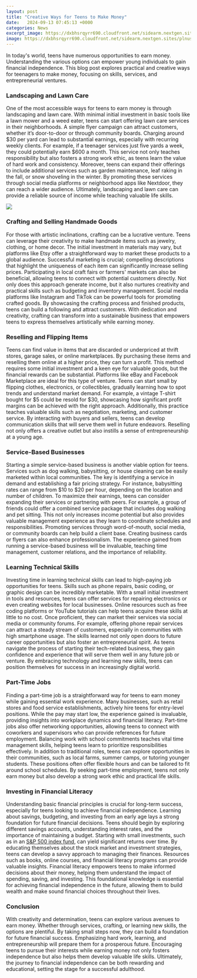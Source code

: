 ```yaml
---
layout: post
title: "Creative Ways for Teens to Make Money"
date:   2024-09-13 07:45:13 +0000
categories: News
excerpt_image: https://dxbhsrqyrr690.cloudfront.net/sidearm.nextgen.sites/plnusealions.com/images/responsive_2023/default_image.png
image: https://dxbhsrqyrr690.cloudfront.net/sidearm.nextgen.sites/plnusealions.com/images/responsive_2023/default_image.png
---
```


In today's world, teens have numerous opportunities to earn money. Understanding the various options can empower young individuals to gain financial independence. This blog post explores practical and creative ways for teenagers to make money, focusing on skills, services, and entrepreneurial ventures.
### Landscaping and Lawn Care
One of the most accessible ways for teens to earn money is through landscaping and lawn care. With minimal initial investment in basic tools like a lawn mower and a weed eater, teens can start offering lawn care services in their neighborhoods. A simple flyer campaign can attract customers, whether it’s door-to-door or through community boards. 
Charging around $30 per yard can lead to substantial earnings, especially with recurring weekly clients. For example, if a teenager services just five yards a week, they could potentially earn $600 a month. This service not only teaches responsibility but also fosters a strong work ethic, as teens learn the value of hard work and consistency.
Moreover, teens can expand their offerings to include additional services such as garden maintenance, leaf raking in the fall, or snow shoveling in the winter. By promoting these services through social media platforms or neighborhood apps like Nextdoor, they can reach a wider audience. Ultimately, landscaping and lawn care can provide a reliable source of income while teaching valuable life skills.

![](https://dxbhsrqyrr690.cloudfront.net/sidearm.nextgen.sites/plnusealions.com/images/responsive_2023/default_image.png)
### Crafting and Selling Handmade Goods
For those with artistic inclinations, crafting can be a lucrative venture. Teens can leverage their creativity to make handmade items such as jewelry, clothing, or home decor. The initial investment in materials may vary, but platforms like Etsy offer a straightforward way to market these products to a global audience.
Successful marketing is crucial; compelling descriptions that highlight the uniqueness of each item can significantly increase selling prices. Participating in local craft fairs or farmers' markets can also be beneficial, allowing teens to connect with potential customers directly. Not only does this approach generate income, but it also nurtures creativity and practical skills such as budgeting and inventory management.
Social media platforms like Instagram and TikTok can be powerful tools for promoting crafted goods. By showcasing the crafting process and finished products, teens can build a following and attract customers. With dedication and creativity, crafting can transform into a sustainable business that empowers teens to express themselves artistically while earning money.
### Reselling and Flipping Items
Teens can find value in items that are discarded or underpriced at thrift stores, garage sales, or online marketplaces. By purchasing these items and reselling them online at a higher price, they can turn a profit. This method requires some initial investment and a keen eye for valuable goods, but the financial rewards can be substantial.
Platforms like eBay and Facebook Marketplace are ideal for this type of venture. Teens can start small by flipping clothes, electronics, or collectibles, gradually learning how to spot trends and understand market demand. For example, a vintage T-shirt bought for $5 could be resold for $30, showcasing how significant profit margins can be achieved with the right approach.
Additionally, this practice teaches valuable skills such as negotiation, marketing, and customer service. By interacting with buyers and sellers, teens can develop communication skills that will serve them well in future endeavors. Reselling not only offers a creative outlet but also instills a sense of entrepreneurship at a young age.
### Service-Based Businesses
Starting a simple service-based business is another viable option for teens. Services such as dog walking, babysitting, or house cleaning can be easily marketed within local communities. The key is identifying a service in demand and establishing a fair pricing strategy. For instance, babysitting rates can range from $10 to $20 per hour, depending on the location and number of children.
To maximize their earnings, teens can consider expanding their services or partnering with peers. For example, a group of friends could offer a combined service package that includes dog walking and pet sitting. This not only increases income potential but also provides valuable management experience as they learn to coordinate schedules and responsibilities.
Promoting services through word-of-mouth, social media, or community boards can help build a client base. Creating business cards or flyers can also enhance professionalism. The experience gained from running a service-based business will be invaluable, teaching time management, customer relations, and the importance of reliability.
### Learning Technical Skills
Investing time in learning technical skills can lead to high-paying job opportunities for teens. Skills such as phone repairs, basic coding, or graphic design can be incredibly marketable. With a small initial investment in tools and resources, teens can offer services for repairing electronics or even creating websites for local businesses.
Online resources such as free coding platforms or YouTube tutorials can help teens acquire these skills at little to no cost. Once proficient, they can market their services via social media or community forums. For example, offering phone repair services can attract a steady stream of customers, especially in communities with high smartphone usage.
The skills learned not only open doors to future career opportunities but also foster an entrepreneurial spirit. As teens navigate the process of starting their tech-related business, they gain confidence and experience that will serve them well in any future job or venture. By embracing technology and learning new skills, teens can position themselves for success in an increasingly digital world.
### Part-Time Jobs
Finding a part-time job is a straightforward way for teens to earn money while gaining essential work experience. Many businesses, such as retail stores and food service establishments, actively hire teens for entry-level positions. While the pay may start low, the experience gained is invaluable, providing insights into workplace dynamics and financial literacy.
Part-time jobs also offer networking opportunities, allowing teens to connect with coworkers and supervisors who can provide references for future employment. Balancing work with school commitments teaches vital time management skills, helping teens learn to prioritize responsibilities effectively.
In addition to traditional roles, teens can explore opportunities in their communities, such as local farms, summer camps, or tutoring younger students. These positions often offer flexible hours and can be tailored to fit around school schedules. By seeking part-time employment, teens not only earn money but also develop a strong work ethic and practical life skills.
### Investing in Financial Literacy
Understanding basic financial principles is crucial for long-term success, especially for teens looking to achieve financial independence. Learning about savings, budgeting, and investing from an early age lays a strong foundation for future financial decisions. Teens should begin by exploring different savings accounts, understanding interest rates, and the importance of maintaining a budget.
Starting with small investments, such as in an [S&P 500 index fund](https://us.edu.vn/en/S%26P_500_Index), can yield significant returns over time. By educating themselves about the stock market and investment strategies, teens can develop a savvy approach to managing their finances. Resources such as books, online courses, and financial literacy programs can provide valuable insights.
Financial literacy empowers teens to make informed decisions about their money, helping them understand the impact of spending, saving, and investing. This foundational knowledge is essential for achieving financial independence in the future, allowing them to build wealth and make sound financial choices throughout their lives.
### Conclusion
With creativity and determination, teens can explore various avenues to earn money. Whether through services, crafting, or learning new skills, the options are plentiful. By taking small steps now, they can build a foundation for future financial success. Emphasizing hard work, learning, and entrepreneurship will prepare them for a prosperous future.
Encouraging teens to pursue their interests while earning money not only fosters independence but also helps them develop valuable life skills. Ultimately, the journey to financial independence can be both rewarding and educational, setting the stage for a successful adulthood.